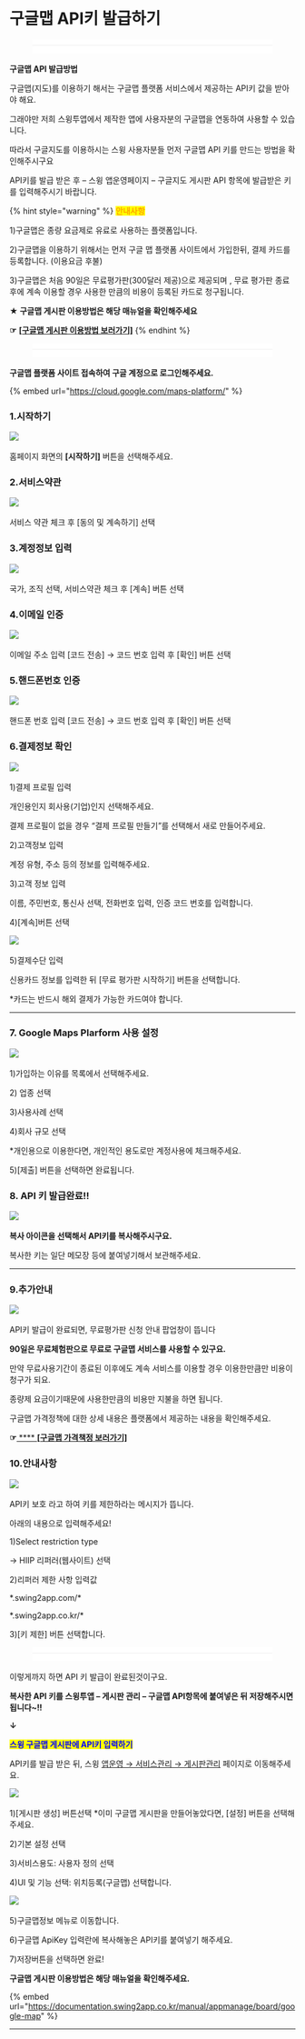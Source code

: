 # 구글맵 API키 발급하기

<figure><img src="../../.gitbook/assets/구분선 (4).PNG" alt=""><figcaption></figcaption></figure>

**구글맵 API 발급방법**

구글맵(지도)를 이용하기 해서는 구글맵 플랫폼 서비스에서 제공하는 API키 값을 받아야 해요.

그래야만 저희 스윙투앱에서 제작한 앱에 사용자분의 구글맵을 연동하여 사용할 수 있습니다.

따라서 구글지도를 이용하시는 스윙 사용자분들 먼저 구글맵 API 키를 만드는 방법을 확인해주시구요

API키를 발급 받은 후 – 스윙 앱운영페이지 – 구글지도 게시판  API 항목에 발급받은 키를 입력해주시기 바랍니다.

{% hint style="warning" %}
<mark style="color:orange;">**안내사항**</mark>

1\)구글맵은 종량 요금제로 유료로 사용하는 플랫폼입니다.&#x20;

2\)구글맵을 이용하기 위해서는 먼저 구글 맵 플랫폼 사이트에서 가입한뒤, 결제 카드를 등록합니다. (이용요금 후불)

3\)구글맵은 처음 90일은 무료평가판(300달러 제공)으로 제공되며 , 무료 평가판 종료 후에 계속 이용할 경우 사용한 만큼의 비용이 등록된 카드로 청구됩니다.

**★ 구글맵 게시판 이용방법은 해당 매뉴얼을 확인해주세요**

**☞** [**\[구글맵 게시판 이용방법 보러가기\]**](../../manual/appmanage/board/google-map.md)
{% endhint %}

<figure><img src="../../.gitbook/assets/구분선 (4).PNG" alt=""><figcaption></figcaption></figure>

**구글맵 플랫폼 사이트 접속하여 구글 계정으로 로그인해주세요.**&#x20;

{% embed url="https://cloud.google.com/maps-platform/" %}

### 1.시작하기

![](https://wp.swing2app.co.kr/wp-content/uploads/2018/09/%EA%B5%AC%EA%B8%80%EB%A7%B51886.png)

홈페이지 화면의 **\[시작하기]** 버튼을 선택해주세요.



### 2.서비스약관

![](https://wp.swing2app.co.kr/wp-content/uploads/2018/09/%EA%B5%AC%EA%B8%80%EB%A7%B52.png)

서비스 약관 체크 후 \[동의 및 계속하기] 선택



### 3.계정정보 입력

![](https://wp.swing2app.co.kr/wp-content/uploads/2018/09/%EA%B5%AC%EA%B8%80%EB%A7%B53.png)

국가, 조직 선택, 서비스약관 체크 후 \[계속] 버튼 선택



### 4.이메일 인증

![](https://wp.swing2app.co.kr/wp-content/uploads/2018/09/%EA%B5%AC%EA%B8%80%EB%A7%B54.png)

이메일 주소 입력 \[코드 전송] → 코드 번호 입력 후 \[확인] 버튼 선택



### 5.핸드폰번호 인증

![](https://wp.swing2app.co.kr/wp-content/uploads/2018/09/%EA%B5%AC%EA%B8%80%EB%A7%B55.png)

핸드폰 번호 입력  \[코드 전송] → 코드 번호 입력 후 \[확인] 버튼 선택





### **6.결제정보 확인**

![](https://wp.swing2app.co.kr/wp-content/uploads/2018/09/%EA%B5%AC%EA%B8%80%EB%A7%B56886.png)

1\)결제 프로필 입력

개인용인지 회사용(기업)인지 선택해주세요.

결제 프로필이 없을 경우 “결제 프로필 만들기”를 선택해서 새로 만들어주세요.

2\)고객정보 입력

계정 유형, 주소 등의 정보를 입력해주세요.&#x20;

3\)고객 정보 입력

이름, 주민번호, 통신사 선택, 전화번호 입력, 인증 코드 번호를 입력합니다.&#x20;

4\)\[계속]버튼 선택

![](https://wp.swing2app.co.kr/wp-content/uploads/2018/09/%EA%B5%AC%EA%B8%80%EB%A7%B57.png)

5\)결제수단 입력

신용카드 정보를 입력한 뒤 \[무료 평가판 시작하기] 버튼을 선택합니다.

\*카드는 반드시 해외 결제가 가능한 카드여야 합니다.

***

### **7. Google Maps Plarform 사용 설정**

![](https://wp.swing2app.co.kr/wp-content/uploads/2018/09/%EA%B5%AC%EA%B8%80%EB%A7%B58.png)

1\)가입하는 이유를 목록에서 선택해주세요.

2\) 업종 선택

3\)사용사례 선택

4\)회사 규모 선택

\*개인용으로 이용한다면, 개인적인 용도로만 계정사용에 체크해주세요.&#x20;

5\)\[제출] 버튼을 선택하면 완료됩니다.&#x20;



### **8. API 키 발급완료!!**

![](https://wp.swing2app.co.kr/wp-content/uploads/2018/09/%EA%B5%AC%EA%B8%80%EB%A7%B59.png)

**복사 아이콘을 선택해서 API키를 복사해주시구요.**&#x20;

복사한 키는 일단 메모장 등에 붙여넣기해서 보관해주세요.

***

### 9.추가안내

![](https://wp.swing2app.co.kr/wp-content/uploads/2018/09/%EA%B5%AC%EA%B8%80%EB%A7%B510.png)

API키 발급이 완료되면, 무료평가판 신청 안내 팝업창이 뜹니다

**90일은 무료체험판으로 무료로 구글맵 서비스를 사용할 수 있구요.**

만약 무료사용기간이 종료된 이후에도 계속 서비스를 이용할 경우 이용한만큼만 비용이 청구가 되요.

종량제 요금이기때문에 사용한만큼의 비용만 지불을 하면 됩니다.

구글맵 가격정책에 대한 상세 내용은 플랫폼에서 제공하는 내용을 확인해주세요.

**☞**[ **** ](https://cloud.google.com/maps-platform/pricing/?hl=ko)[**\[구글맵 가격책정 보러가기\]**](https://cloud.google.com/maps-platform/pricing/?hl=ko)





### 10.안내사항

![](https://wp.swing2app.co.kr/wp-content/uploads/2018/09/%EA%B5%AC%EA%B8%80%EB%A7%B511.png)

API키 보호 라고 하여 키를 제한하라는 메시지가 뜹니다.

아래의 내용으로 입력해주세요!

1\)Select restriction type

→ HIIP 리퍼러(웹사이트) 선택

2\)리퍼러 제한 사항 입력값&#x20;

\*.swing2app.com/\*

\*.swing2app.co.kr/\*

3\)\[키 제한] 버튼 선택합니다.&#x20;

<figure><img src="../../.gitbook/assets/구분선 (4).PNG" alt=""><figcaption></figcaption></figure>

이렇게까지 하면 API 키 발급이 완료된것이구요.

**복사한 API 키를 스윙투앱 – 게시판 관리 – 구글맵 API항목에 붙여넣은 뒤 저장해주시면 됩니다\~!!**

**↓**

<mark style="color:blue;">**스윙 구글맵 게시판에 API키 입력하기**</mark>

API키를 발급 받은 뒤, 스윙 [앱운영 → 서비스관리 → 게시판관리](http://www.swing2app.co.kr/view/board\_edit) 페이지로 이동해주세요.

![](https://wp.swing2app.co.kr/wp-content/uploads/2018/09/%EA%B5%AC%EA%B8%80%EB%A7%B512.png)

1\)\[게시판 생성] 버튼선택 \*이미 구글맵 게시판을 만들어놓았다면, \[설정] 버튼을 선택해주세요.

2\)기본 설정 선택

3\)서비스용도: 사용자 정의 선택

4\)UI 및 기능 선택: 위치등록(구글맵) 선택합니다.&#x20;



![](https://wp.swing2app.co.kr/wp-content/uploads/2018/09/%EA%B5%AC%EA%B8%80%EB%A7%B513.png)

5\)구글맵정보 메뉴로 이동합니다.

6\)구글맵 ApiKey 입력란에 복사해놓은 API키를 붙여넣기 해주세요.

7\)저장버튼을 선택하면 완료!



**구글맵 게시판 이용방법은 해당 매뉴얼을 확인해주세요.**

{% embed url="https://documentation.swing2app.co.kr/manual/appmanage/board/google-map" %}

****

